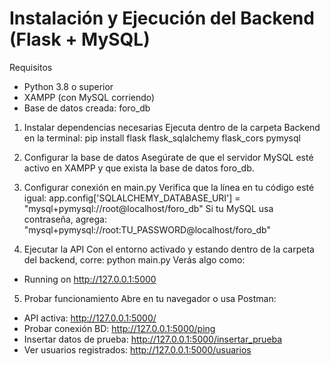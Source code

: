 # Instalación y Ejecución del Backend (Flask + MySQL)
Requisitos
- Python 3.8 o superior
- XAMPP (con MySQL corriendo)
- Base de datos creada: foro_db


1. Instalar dependencias necesarias
Ejecuta dentro de la carpeta Backend en la terminal:
pip install flask flask_sqlalchemy flask_cors pymysql

2. Configurar la base de datos
Asegúrate de que el servidor MySQL esté activo en XAMPP
y que exista la base de datos foro_db.


3. Configurar conexión en main.py
Verifica que la línea en tu código esté igual:
app.config['SQLALCHEMY_DATABASE_URI'] = "mysql+pymysql://root@localhost/foro_db"
Si tu MySQL usa contraseña, agrega:
"mysql+pymysql://root:TU_PASSWORD@localhost/foro_db"

4. Ejecutar la API
Con el entorno activado y estando dentro de la carpeta del backend, corre:
python main.py
Verás algo como:
 * Running on http://127.0.0.1:5000

5. Probar funcionamiento
Abre en tu navegador o usa Postman:
- API activa:
http://127.0.0.1:5000/
- Probar conexión BD:
http://127.0.0.1:5000/ping
- Insertar datos de prueba:
http://127.0.0.1:5000/insertar_prueba
- Ver usuarios registrados:
http://127.0.0.1:5000/usuarios
